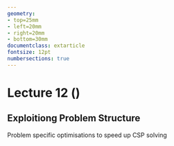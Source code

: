 ```yaml
---
geometry:
- top=25mm
- left=20mm
- right=20mm
- bottom=30mm
documentclass: extarticle
fontsize: 12pt
numbersections: true
---
```


# Lecture 12 ()

## Exploitiong Problem Structure
Problem specific optimisations to speed up CSP solving

